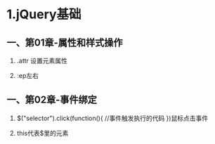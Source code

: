 # 1.jQuery基础

## 一、第01章-属性和样式操作

1. .attr 设置元素属性

2. :ep左右

##  一、第02章-事件绑定

1.  $("selector").click(function(){
        //事件触发执行的代码
    })鼠标点击事件
    
2. this代表$里的元素
